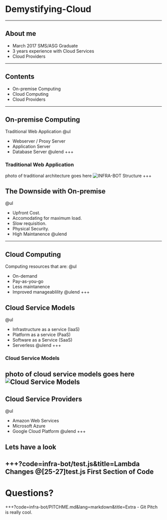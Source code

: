 [comment]: <> (https://gitpitch.com/willstobo/gitpitch-talks/master?p=demystifying-cloud)
# Demystifying-Cloud
---
## About me
- March 2017 SMS/ASG Graduate
- 3 years experience with Cloud Services
- Cloud Providers
---
## Contents
- On-premise Computing
- Cloud Computing
- Cloud Providers
---
## On-premise Computing
Traditional Web Application 
@ul
- Webserver / Proxy Server
- Application Server
- Database Server
@ulend
+++
### Traditional Web Application
photo of traditional architecture goes here
![INFRA-BOT Structure](infra-bot/Infra-Bot.png)
+++
## The Downside with On-premise
@ul
- Upfront Cost.
- Accomodating for maximum load.
- Slow requisition.
- Physical Security.
- High Maintanence
@ulend
---
## Cloud Computing
Computing resources that are:
@ul
- On-demand
- Pay-as-you-go
- Less maintanence
- Improved manageablility
@ulend
+++
## Cloud Service Models
@ul
- Infrastructure as a service (IaaS)
- Platform as a service (PaaS)
- Software as a Service (SaaS)
- Serverless
@ulend
+++
### Cloud Service Models
photo of cloud service models goes here
![Cloud Service Models](infra-bot/Infra-Bot.png)
---
## Cloud Service Providers
@ul
- Amazon Web Services
- Microsoft Azure
- Google Cloud Platform
@ulend
+++
## Lets have a look
+++?code=infra-bot/test.js&title=Lambda Changes
@[25-27]test.js First Section of Code
---
# Questions?
+++?code=infra-bot/PITCHME.md&lang=markdown&title=Extra - Git Pitch is really cool.
